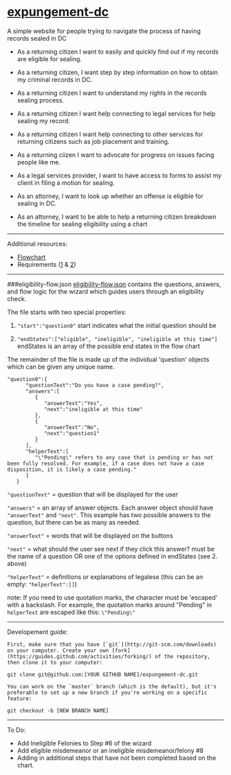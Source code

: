 # [expungement-dc](http://codefordc.github.io/expungement-dc/#/)
A simple website for people trying to navigate the process of having records sealed in DC

* As a returning citizen I want to easily and quickly find out if my records are eligible for sealing.
* As a returning citizen, I want step by step information on how to obtain my criminal records in DC.
* As a returning citizen I want to understand my rights in the records sealing process.
* As a returning citizen I want help connecting to legal services for help sealing my record.
* As a returning citizen I want help connecting to other services for returning citizens such as job placement and training.
* As a returning ciizen I want to advocate for progress on issues facing people like me.

* As a legal services provider, I want to have access to forms to assist my client in filing a motion for sealing.

* As an attorney, I want to look up whether an offense is eligible for sealing in DC.
* As an attorney, I want to be able to help a returning citizen breakdown the timeline for sealing eligibility using a chart

---
Additional resources:

- [Flowchart](docs/flowchart.jpeg)
- Requirements ([1](docs/requirements_1.jpeg) & [2](docs/requirements_1.jpeg))

---
###eligibility-flow.json
[eligibility-flow.json](eligibility-flow.json) contains the questions, answers, and flow logic 
for the wizard which guides users through an eligibility check. 


The file starts with two special properties:

1. `"start":"question0"`
start indicates what the initial question should be

2. `"endStates":["eligible", "ineligible", "ineligible at this time"]`
endStates is an array of the possible end states in the flow chart


The remainder of the file is made up of the individual 'question' objects which can be given
any unique name.

```
"question0":{
      "questionText":"Do you have a case pending?",
      "answers":[
         {
            "answerText":"Yes",
            "next":"ineligible at this time"
         },
         {
            "answerText":"No",
            "next":"question1"
         }
      ],
      "helperText":[
         "\"Pending\" refers to any case that is pending or has not been fully resolved. For example, if a case does not have a case disposition, it is likely a case pending."
      ]
   }
```



`"questionText"` = question that will be displayed for the user 

`"answers"` = an array of answer objects.  Each answer object should have `"answerText"` and `"next"`. This example has two possible answers to the question, but there can be as many as needed. 

`"answerText"` = words that will be displayed on the buttons

`"next"` = what should the user see next if they click this answer? must be the name of a question OR one of the options defined in endStates (see 2. above)

`"helperText"` = definitions or explanations of legalese (this can be an empty: `"helperText":[]`)

note: If you need to use quotation marks, the character must be 'escaped' with a backslash.  For example, the quotation marks around "Pending" in `helperText` are escaped like this: `\"Pending\"`

---
Developement guide:

    First, make sure that you have [`git`](http://git-scm.com/downloads) on your computer. Create your own [fork](https://guides.github.com/activities/forking/) of the repository, then clone it to your computer:

    git clone git@github.com:[YOUR GITHUB NAME]/expungement-dc.git

	You can work on the `master` branch (which is the default), but it's preferable to set up a new branch if you're working on a specific feature:

    git checkout -b [NEW BRANCH NAME]

---
To Do:

- Add Ineligible Felonies to Step #6 of the wizard
- Add eligible misdemeanor or an ineligible misdemeanor/felony #8
- Adding in additional steps that have not been completed based on the chart.